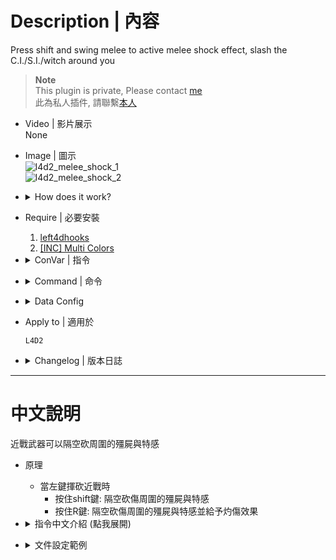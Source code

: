 # Description | 內容
Press shift and swing melee to active melee shock effect, slash the C.I./S.I./witch around you

> __Note__ <br/>
This plugin is private, Please contact [me](https://github.com/fbef0102/Game-Private_Plugin#私人插件列表-private-plugins-list)<br/>
此為私人插件, 請聯繫[本人](https://github.com/fbef0102/Game-Private_Plugin#私人插件列表-private-plugins-list)

* Video | 影片展示
<br/>None

* Image | 圖示
	<br/>![l4d2_melee_shock_1](image/l4d2_melee_shock_1.gif)
	<br/>![l4d2_melee_shock_2](image/l4d2_melee_shock_2.gif)

* <details><summary>How does it work?</summary>

	* When swing the melee
		* Press shift -> Shock effect: slash the C.I./S.I./witch around you (dmg_slash)
		* Press Reload -> Burn effect: slash + burn the C.I./S.I./witch around you (dmg_slash + incendiary bullet)
</details>

* Require | 必要安裝
	1. [left4dhooks](https://forums.alliedmods.net/showthread.php?t=321696)
	2. [[INC] Multi Colors](https://github.com/fbef0102/L4D1_2-Plugins/releases/tag/Multi-Colors)

* <details><summary>ConVar | 指令</summary>

	* cfg\sourcemod\l4d2_melee_shock.cfg
		```php
		// 0=Plugin off, 1=Plugin on.
		l4d2_melee_shock_enable "1"
		```
</details>

* <details><summary>Command | 命令</summary>

	None
</details>

* <details><summary>Data Config</summary>
  
	* [data/l4d2_melee_shock.cfg](data/l4d2_melee_shock.cfg)
		> Manual in this file, click for more details...
</details>

* Apply to | 適用於
	```
	L4D2
	```

* <details><summary>Changelog | 版本日誌</summary>

	* v1.0 (2024-11-13)	
		* Initial Release
</details>

- - - -
# 中文說明
近戰武器可以隔空砍周圍的殭屍與特感

* 原理
	* 當左鍵揮砍近戰時
		* 按住shift鍵: 隔空砍傷周圍的殭屍與特感
		* 按住R鍵: 隔空砍傷周圍的殭屍與特感並給予灼傷效果

* <details><summary>指令中文介紹 (點我展開)</summary>

	* cfg\sourcemod\l4d2_melee_shock.cfg
		```php
		// 0=關閉插件, 1=啟動插件
		l4d2_melee_shock_enable "1"
		```
</details>

* <details><summary>文件設定範例</summary>
  
	* [data/l4d2_melee_shock.cfg](data/l4d2_melee_shock.cfg)
		> 內有中文說明，可點擊查看
</details>